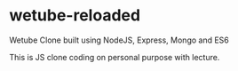 # wetube-reloaded
Wetube Clone built using NodeJS, Express, Mongo and ES6

This is JS clone coding on personal purpose with lecture. 
